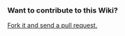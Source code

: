 ### Want to contribute to this Wiki?

[Fork it and send a pull request.](https://github.com/quarkiverse/quarkiverse-wiki)
